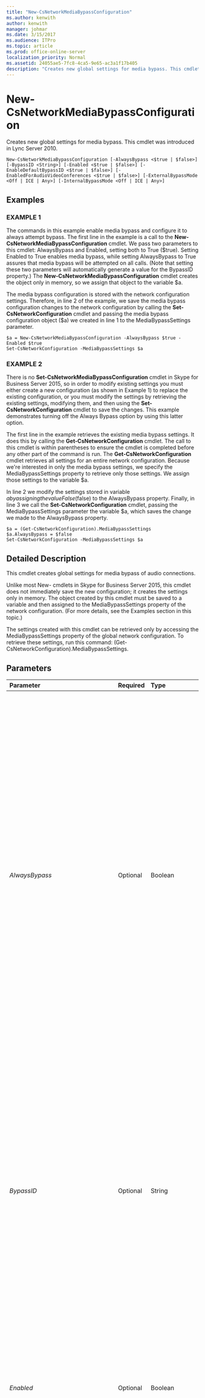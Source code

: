 ```yaml
---
title: "New-CsNetworkMediaBypassConfiguration"
ms.author: kenwith
author: kenwith
manager: johmar
ms.date: 3/15/2017
ms.audience: ITPro
ms.topic: article
ms.prod: office-online-server
localization_priority: Normal
ms.assetid: 24055ae5-7fc8-4ca5-9e65-ac3a1f17b405
description: "Creates new global settings for media bypass. This cmdlet was introduced in Lync Server 2010."
---
```


# New-CsNetworkMediaBypassConfiguration
 
Creates new global settings for media bypass. This cmdlet was introduced in Lync Server 2010.
  
```
New-CsNetworkMediaBypassConfiguration [-AlwaysBypass <$true | $false>] [-BypassID <String>] [-Enabled <$true | $false>] [-EnableDefaultBypassID <$true | $false>] [-EnabledForAudioVideoConferences <$true | $false>] [-ExternalBypassMode <Off | ICE | Any>] [-InternalBypassMode <Off | ICE | Any>]

```

## Examples

### EXAMPLE 1

The commands in this example enable media bypass and configure it to always attempt bypass. The first line in the example is a call to the **New-CsNetworkMediaBypassConfiguration** cmdlet. We pass two parameters to this cmdlet: AlwaysBypass and Enabled, setting both to True ($true). Setting Enabled to True enables media bypass, while setting AlwaysBypass to True assures that media bypass will be attempted on all calls. (Note that setting these two parameters will automatically generate a value for the BypassID property.) The **New-CsNetworkMediaBypassConfiguration** cmdlet creates the object only in memory, so we assign that object to the variable $a.
  
The media bypass configuration is stored with the network configuration settings. Therefore, in line 2 of the example, we save the media bypass configuration changes to the network configuration by calling the **Set-CsNetworkConfiguration** cmdlet and passing the media bypass configuration object ($a) we created in line 1 to the MediaBypassSettings parameter.
  
```
$a = New-CsNetworkMediaBypassConfiguration -AlwaysBypass $true -Enabled $true
Set-CsNetworkConfiguration -MediaBypassSettings $a
```

### EXAMPLE 2

There is no **Set-CsNetworkMediaBypassConfiguration** cmdlet in Skype for Business Server 2015, so in order to modify existing settings you must either create a new configuration (as shown in Example 1) to replace the existing configuration, or you must modify the settings by retrieving the existing settings, modifying them, and then using the **Set-CsNetworkConfiguration** cmdlet to save the changes. This example demonstrates turning off the Always Bypass option by using this latter option.
  
The first line in the example retrieves the existing media bypass settings. It does this by calling the **Get-CsNetworkConfiguration** cmdlet. The call to this cmdlet is within parentheses to ensure the cmdlet is completed before any other part of the command is run. The **Get-CsNetworkConfiguration** cmdlet retrieves all settings for an entire network configuration. Because we're interested in only the media bypass settings, we specify the MediaBypassSettings property to retrieve only those settings. We assign those settings to the variable $a.
  
In line 2 we modify the settings stored in variable $a by assigning the value False ($false) to the AlwaysBypass property. Finally, in line 3 we call the **Set-CsNetworkConfiguration** cmdlet, passing the MediaBypassSettings parameter the variable $a, which saves the change we made to the AlwaysBypass property.
  
```
$a = (Get-CsNetworkConfiguration).MediaBypassSettings
$a.AlwaysBypass = $false
Set-CsNetworkConfiguration -MediaBypassSettings $a
```

## Detailed Description

This cmdlet creates global settings for media bypass of audio connections.
  
Unlike most New- cmdlets in Skype for Business Server 2015, this cmdlet does not immediately save the new configuration; it creates the settings only in memory. The object created by this cmdlet must be saved to a variable and then assigned to the MediaBypassSettings property of the network configuration. (For more details, see the Examples section in this topic.)
  
The settings created with this cmdlet can be retrieved only by accessing the MediaBypassSettings property of the global network configuration. To retrieve these settings, run this command: (Get-CsNetworkConfiguration).MediaBypassSettings.
  
## Parameters

|**Parameter**|**Required**|**Type**|**Description**|
|:-----|:-----|:-----|:-----|
| _AlwaysBypass_ <br/> |Optional  <br/> |Boolean  <br/> |Setting this parameter to True will attempt media bypass on all calls.  <br/> Set this parameter value to True only if call admission control (CAC) is disabled. Set this parameter to True only for deployments where:  <br/> - There is no need for bandwidth control.  <br/> - There is no need for fine-grained configuration to determine when bypass should happen.  <br/> - There is full connectivity between gateways and clients.  <br/> If the Enabled parameter is set to True and AlwaysBypass is set to False, bypass logic will use network configuration sites and regions to determine when bypass is possible.  <br/> If you set AlwaysBypass to True but do not also set the value of the Enabled parameter to True, you'll receive a warning message: AlwaysBypass setting is ignored if Enabled is set to false.  <br/> Setting AlwaysBypass and Enabled both to True will auto-generate a bypass ID that will be stored in the BypassID property.  <br/> Default: False  <br/> |
| _BypassID_ <br/> |Optional  <br/> |String  <br/> |The media bypass ID. If the AlwaysBypass parameter is set to True and a value is supplied for this parameter, this BypassID will be associated with all subnets. If AlwaysBypass is False, the BypassID value is associated with all subnets that are not found in network configuration sites and regions.  <br/> This ID must be in the format of a GUID (for example, 96f14dea-5170-429a-b92b-f1cb909c4bb6). However, you will typically not have to set or change this parameter. This value is automatically generated when Enabled is set to True and either: 1) AlwaysBypass is set to True, or 2) the EnableDefaultBypassID parameter is set to True.  <br/> |
| _Enabled_ <br/> |Optional  <br/> |Boolean  <br/> |Set this parameter to True to enable media bypass. At that point bypass decisions will be based on the value of the AlwaysBypass setting as follows:  <br/> - If AlwaysBypass is True, attempt bypass for all calls.  <br/> - If AlwaysBypass is False, use the network configuration site and region to determine whether bypass is possible.  <br/> Default: False  <br/> |
| _EnableDefaultBypassID_ <br/> |Optional  <br/> |Boolean  <br/> |This value applies only when AlwaysBypass is set to False.  <br/> Setting this value to True will automatically generate a default bypass ID. This auto-generated value will be stored in the BypassID property.  <br/> This parameter is useful when there is a well-connected core with remote sites that have bandwidth constrained links. The administrator will need to define only the subnets associated with the remote sites by way of network configuration sites and regions. Any subnets associated with the core need not be defined and bypass will automatically be attempted between those subnets.  <br/> Default: False  <br/> |
| _EnabledForAudioVideoConferences_ <br/> |Optional  <br/> |Boolean  <br/> |Indicates whether media bypass should be used for audio/video conferences. The default value is False ($False).  <br/> |
| _ExternalBypassMode_ <br/> |Optional  <br/> |BypassModeEnumType  <br/> |Reserved for future use. External media bypass is not supported in Skype for Business Server 2015.  <br/> Default: Off  <br/> |
| _InternalBypassMode_ <br/> |Optional  <br/> |BypassModeEnumType  <br/> |The value of this parameter controls when clients connecting from inside the organization's network can try to perform media bypass. If Enabled is set to True, this value will automatically be changed to Any. Other values for this parameter are reserved for future use.  <br/> Default: Off  <br/> |
   
## Input Types

None.
  
## Return Types

Creates an object reference of type Microsoft.Rtc.Management.WritableConfig.Settings.NetworkConfiguration.MediaBypassSettingsType.
  
## See also

#### 

[Get-CsNetworkConfiguration](get-csnetworkconfiguration.md)
  
[Set-CsNetworkConfiguration](set-csnetworkconfiguration.md)

